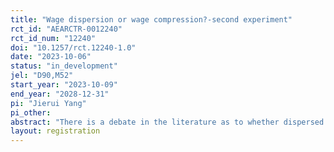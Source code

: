 ```yaml
---
title: "Wage dispersion or wage compression?-second experiment"
rct_id: "AEARCTR-0012240"
rct_id_num: "12240"
doi: "10.1257/rct.12240-1.0"
date: "2023-10-06"
status: "in_development"
jel: "D90,M52"
start_year: "2023-10-09"
end_year: "2028-12-31"
pi: "Jierui Yang"
pi_other:
abstract: "There is a debate in the literature as to whether dispersed or compressed wage structures enhances individual and organizational performance. I study how to design a wage structure in an environment with heterogeneous workers."
layout: registration
---
```


